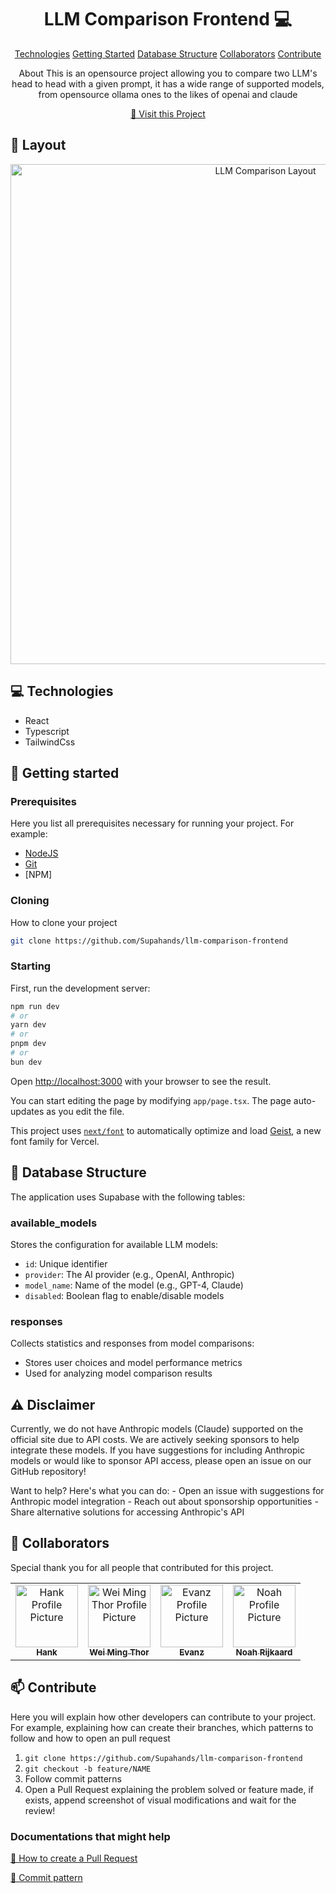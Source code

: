 <h1 align="center" style="font-weight: bold;">LLM Comparison Frontend    💻</h1>

<p align="center">
<a href="#tech">Technologies</a>
<a href="#started">Getting Started</a>
<a href="#database">Database Structure</a>
<a href="#colab">Collaborators</a>
<a href="#contribute">Contribute</a> 
</p>

<p align="center">About
This is an opensource project allowing you to compare two LLM's head to head with a given prompt, it has a wide range of supported models, from opensource ollama ones to the likes of openai and claude
</p>

<p align="center">
<a href="https://github.com/Supahands/llm-comparison-frontend">📱 Visit this Project</a>
</p>
 
<h2 id="layout">🎨 Layout</h2>

<p align="center">

<!-- <video width="400" controls>
    <source src="https://cdn.prod.website-files.com/63024b20439fa61d4aee344c%2F6731bc611af67635a98649df_llm-comparison-video_1-transcode.mp4" type="video/mp4">
    Your browser does not support the video tag.
</video> -->
<p align="center">
<img src="https://cdn.prod.website-files.com/63024b20439fa61d4aee344c/6729815170f000c58463873c_select%20models-p-800.jpg" alt="LLM Comparison Layout" width="800"/>
</p>

</p>
 
<h2 id="technologies">💻 Technologies</h2>

- React
- Typescript
- TailwindCss

<h2 id="started">🚀 Getting started</h2>
 
<h3>Prerequisites</h3>

Here you list all prerequisites necessary for running your project. For example:

- [NodeJS](https://github.com/)
- [Git](https://github.com)
- [NPM]

<h3>Cloning</h3>

How to clone your project

```bash
git clone https://github.com/Supahands/llm-comparison-frontend
```

<h3>Starting</h3>

First, run the development server:

```bash
npm run dev
# or
yarn dev
# or
pnpm dev
# or
bun dev
```

Open [http://localhost:3000](http://localhost:3000) with your browser to see the result.

You can start editing the page by modifying `app/page.tsx`. The page auto-updates as you edit the file.

This project uses [`next/font`](https://nextjs.org/docs/app/building-your-application/optimizing/fonts) to automatically optimize and load [Geist](https://vercel.com/font), a new font family for Vercel.

<h2 id="database">💽 Database Structure </h2>

The application uses Supabase with the following tables:

### available_models

Stores the configuration for available LLM models:

- `id`: Unique identifier
- `provider`: The AI provider (e.g., OpenAI, Anthropic)
- `model_name`: Name of the model (e.g., GPT-4, Claude)
- `disabled`: Boolean flag to enable/disable models

### responses

Collects statistics and responses from model comparisons:

- Stores user choices and model performance metrics
- Used for analyzing model comparison results

<h2 id="disclaimer">⚠️ Disclaimer</h2>

<p>
Currently, we do not have Anthropic models (Claude) supported on the official site due to API costs. We are actively seeking sponsors to help integrate these models. If you have suggestions for including Anthropic models or would like to sponsor API access, please open an issue on our GitHub repository!
</p>

<p>
Want to help? Here's what you can do:
- Open an issue with suggestions for Anthropic model integration
- Reach out about sponsorship opportunities
- Share alternative solutions for accessing Anthropic's API
</p>

<h2 id="colab">🤝 Collaborators</h2>

<p>Special thank you for all people that contributed for this project.</p>
<table>
<tr>

<td align="center">
<a href="https://github.com/hank-supahands">
<img src="https://avatars.githubusercontent.com/u/hank-supahands" width="100px;" alt="Hank Profile Picture"/><br>
<sub>
<b>Hank</b>
</sub>
</a>
</td>

<td align="center">
<a href="https://github.com/wmthor">
<img src="https://avatars.githubusercontent.com/wmthor" width="100px;" alt="Wei Ming Thor Profile Picture"/><br>
<sub>
<b>Wei Ming Thor</b>
</sub>
</a>
</td>

<td align="center">
<a href="https://github.com/EvanZJ">
<img src="https://avatars.githubusercontent.com/EvanZJ" width="100px;" alt="Evanz Profile Picture"/><br>
<sub>
<b>Evanz</b>
</sub>
</a>
</td>

<td align="center">
<a href="https://github.com/OriginalByteMe">
<img src="https://avatars.githubusercontent.com/OriginalByteMe" width="100px;" alt="Noah Profile Picture"/><br>
<sub>
<b>Noah Rijkaard</b>
</sub>
</a>
</td>

</tr>
</table>
 
<h2 id="contribute">📫 Contribute</h2>

Here you will explain how other developers can contribute to your project. For example, explaining how can create their branches, which patterns to follow and how to open an pull request

1. `git clone https://github.com/Supahands/llm-comparison-frontend`
2. `git checkout -b feature/NAME`
3. Follow commit patterns
4. Open a Pull Request explaining the problem solved or feature made, if exists, append screenshot of visual modifications and wait for the review!

<h3>Documentations that might help</h3>

[📝 How to create a Pull Request](https://www.atlassian.com/br/git/tutorials/making-a-pull-request)

[💾 Commit pattern](https://gist.github.com/joshbuchea/6f47e86d2510bce28f8e7f42ae84c716)
